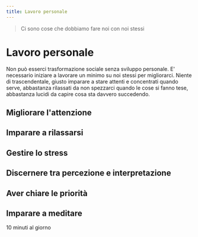 ```yaml
---
title: Lavoro personale
---
```


> Ci sono cose che dobbiamo fare noi con noi stessi

# Lavoro personale

Non può esserci trasformazione sociale senza sviluppo personale.
E' necessario iniziare a lavorare un minimo su noi stessi per migliorarci.
Niente di trascendentale, giusto imparare a stare attenti e concentrati quando serve, abbastanza rilassati da non spezzarci quando le cose si fanno tese, abbastanza lucidi da capire cosa sta davvero succedendo.

## Migliorare l'attenzione

## Imparare a rilassarsi

## Gestire lo stress

## Discernere tra percezione e interpretazione

## Aver chiare le priorità

## Imparare a meditare
10 minuti al giorno

